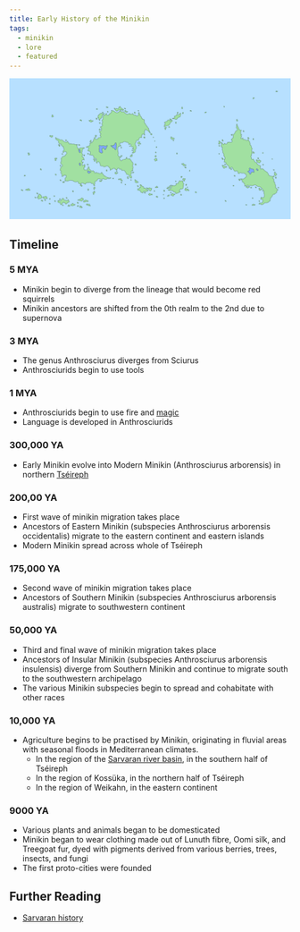 ```yaml
---
title: Early History of the Minikin
tags:
  - minikin
  - lore
  - featured
---
```

![](images/map_of_2nd_realm.png)
## Timeline
### 5 MYA
- Minikin begin to diverge from the lineage that would become red squirrels
- Minikin ancestors are shifted from the 0th realm to the 2nd due to supernova
### 3 MYA
 - The genus Anthrosciurus diverges from Sciurus
 - Anthrosciurids begin to use tools
### 1 MYA
- Anthrosciurids begin to use fire and [magic](cosmology/alucinara.md)
- Language is developed in Anthrosciurids
### 300,000 YA
- Early Minikin evolve into Modern Minikin (Anthrosciurus arborensis) in northern [Tséireph](locations/tseireph.md)
### 200,00 YA
- First wave of minikin migration takes place
- Ancestors of Eastern Minikin (subspecies Anthrosciurus arborensis occidentalis) migrate to the eastern continent and eastern islands
- Modern Minikin spread across whole of Tséireph
### 175,000 YA
 - Second wave of minikin migration takes place
 - Ancestors of Southern Minikin (subspecies Anthrosciurus arborensis australis) migrate to southwestern continent
### 50,000 YA
 - Third and final wave of minikin migration takes place
 - Ancestors of Insular Minikin (subspecies Anthrosciurus arborensis insulensis) diverge from Southern Minikin and continue to migrate south to the southwestern archipelago
 - The various Minikin subspecies begin to spread and cohabitate with other races
### 10,000 YA
- Agriculture begins to be practised by Minikin, originating in fluvial areas with seasonal floods in Mediterranean climates.
	- In the region of the [Sarvaran river basin](locations/sarvaran-basin.md), in the southern half of Tséireph
	- In the region of Kossüka, in the northern half of Tséireph
	- In the region of Weikahn, in the eastern continent
### 9000 YA
- Various plants and animals began to be domesticated
- Minikin began to wear clothing made out of Lunuth fibre, Oomi silk, and Treegoat fur, dyed with pigments derived from various berries, trees, insects, and fungi
- The first proto-cities were founded
## Further Reading
- [Sarvaran history](history/morellic-history.md)